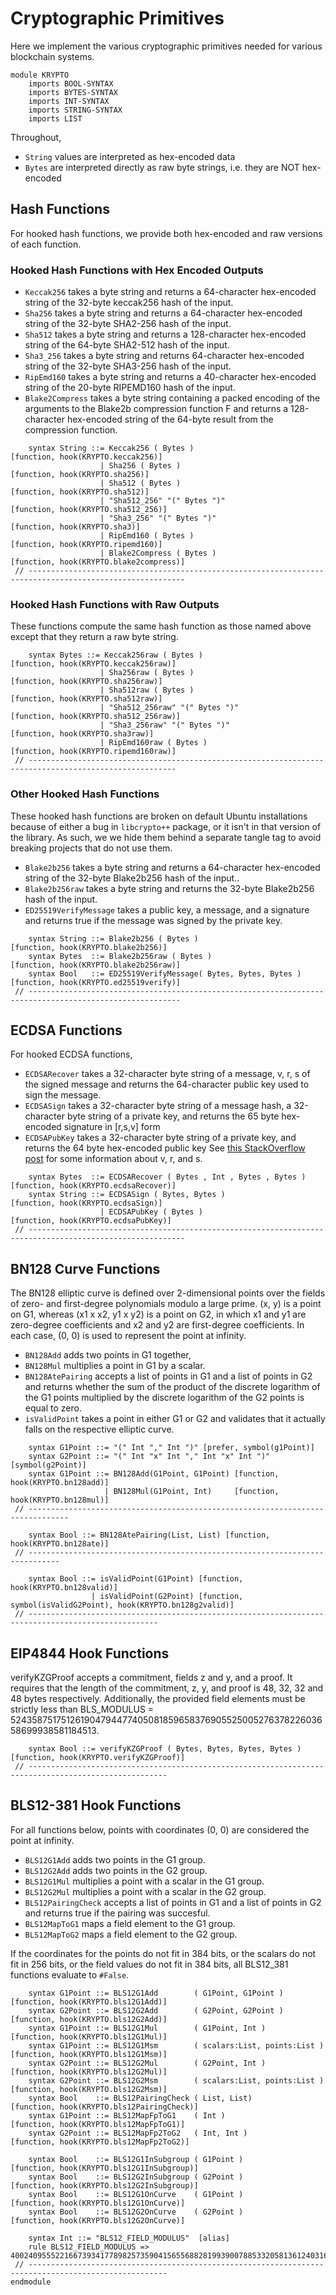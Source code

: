 Cryptographic Primitives
========================

Here we implement the various cryptographic primitives needed for various blockchain systems.

```k
module KRYPTO
    imports BOOL-SYNTAX
    imports BYTES-SYNTAX
    imports INT-SYNTAX
    imports STRING-SYNTAX
    imports LIST
```

Throughout,
-   `String` values are interpreted as hex-encoded data
-   `Bytes` are interpreted directly as raw byte strings, i.e. they are NOT hex-encoded

Hash Functions
--------------

For hooked hash functions, we provide both hex-encoded and raw versions of each function.

### Hooked Hash Functions with Hex Encoded Outputs

-   `Keccak256` takes a byte string and returns a 64-character hex-encoded string of the 32-byte keccak256 hash of the input.
-   `Sha256` takes a byte string and returns a 64-character hex-encoded string of the 32-byte SHA2-256 hash of the input.
-   `Sha512` takes a byte string and returns a 128-character hex-encoded string of the 64-byte SHA2-512 hash of the input.
-   `Sha3_256` takes a byte string and returns 64-character hex-encoded string of the 32-byte SHA3-256 hash of the input.
-   `RipEmd160` takes a byte string and returns a 40-character hex-encoded string of the 20-byte RIPEMD160 hash of the input.
-   `Blake2Compress` takes a byte string containing a packed encoding of the arguments to the Blake2b compression
    function F and returns a 128-character hex-encoded string of the 64-byte result from the compression function.

```k
    syntax String ::= Keccak256 ( Bytes )                         [function, hook(KRYPTO.keccak256)]
                    | Sha256 ( Bytes )                            [function, hook(KRYPTO.sha256)]
                    | Sha512 ( Bytes )                            [function, hook(KRYPTO.sha512)]
                    | "Sha512_256" "(" Bytes ")"                  [function, hook(KRYPTO.sha512_256)]
                    | "Sha3_256" "(" Bytes ")"                    [function, hook(KRYPTO.sha3)]
                    | RipEmd160 ( Bytes )                         [function, hook(KRYPTO.ripemd160)]
                    | Blake2Compress ( Bytes )                    [function, hook(KRYPTO.blake2compress)]
 // ---------------------------------------------------------------------------------------------------------
```

### Hooked Hash Functions with Raw Outputs

These functions compute the same hash function as those named above except that they return a raw byte string.

```k
    syntax Bytes ::= Keccak256raw ( Bytes )                       [function, hook(KRYPTO.keccak256raw)]
                    | Sha256raw ( Bytes )                         [function, hook(KRYPTO.sha256raw)]
                    | Sha512raw ( Bytes )                         [function, hook(KRYPTO.sha512raw)]
                    | "Sha512_256raw" "(" Bytes ")"               [function, hook(KRYPTO.sha512_256raw)]
                    | "Sha3_256raw" "(" Bytes ")"                 [function, hook(KRYPTO.sha3raw)]
                    | RipEmd160raw ( Bytes )                      [function, hook(KRYPTO.ripemd160raw)]
 // -------------------------------------------------------------------------------------------------------
```

### Other Hooked Hash Functions

These hooked hash functions are broken on default Ubuntu installations because of either a bug in `libcrypto++` package, or it isn't in that version of the library.
As such, we we hide them behind a separate tangle tag to avoid breaking projects that do not use them.

-   `Blake2b256` takes a byte string and returns a 64-character hex-encoded string of the 32-byte Blake2b256 hash of the input..
-   `Blake2b256raw` takes a byte string and returns the 32-byte Blake2b256 hash of the input.
-   `ED25519VerifyMessage` takes a public key, a message, and a signature and returns true if the message was signed by the private key.

```libcrypto-extra
    syntax String ::= Blake2b256 ( Bytes )                        [function, hook(KRYPTO.blake2b256)]
    syntax Bytes  ::= Blake2b256raw ( Bytes )                     [function, hook(KRYPTO.blake2b256raw)]
    syntax Bool   ::= ED25519VerifyMessage( Bytes, Bytes, Bytes ) [function, hook(KRYPTO.ed25519verify)]
 // --------------------------------------------------------------------------------------------------------
```

ECDSA Functions
---------------

For hooked ECDSA functions,

-   `ECDSARecover` takes a 32-character byte string of a message, v, r, s of the signed message and returns the 64-character public key used to sign the message.
-   `ECDSASign` takes a 32-character byte string of a message hash, a 32-character byte string of a private key, and returns the 65 byte hex-encoded signature in [r,s,v] form
-   `ECDSAPubKey` takes a 32-character byte string of a private key, and returns the 64 byte hex-encoded public key
    See [this StackOverflow post](https://ethereum.stackexchange.com/questions/15766/what-does-v-r-s-in-eth-gettransactionbyhash-mean) for some information about v, r, and s.

```k
    syntax Bytes  ::= ECDSARecover ( Bytes , Int , Bytes , Bytes ) [function, hook(KRYPTO.ecdsaRecover)]
    syntax String ::= ECDSASign ( Bytes, Bytes )                   [function, hook(KRYPTO.ecdsaSign)]
                    | ECDSAPubKey ( Bytes )                        [function, hook(KRYPTO.ecdsaPubKey)]
 // ---------------------------------------------------------------------------------------------------------
```

BN128 Curve Functions
---------------------

The BN128 elliptic curve is defined over 2-dimensional points over the fields of zero- and first-degree polynomials modulo a large prime. (x, y) is a point on G1, whereas (x1 x x2, y1 x y2) is a point on G2, in which x1 and y1 are zero-degree coefficients and x2 and y2 are first-degree coefficients. In each case, (0, 0) is used to represent the point at infinity.

-   `BN128Add` adds two points in G1 together,
-   `BN128Mul` multiplies a point in G1 by a scalar.
-   `BN128AtePairing` accepts a list of points in G1 and a list of points in G2 and returns whether the sum of the product of the discrete logarithm of the G1 points multiplied by the discrete logarithm of the G2 points is equal to zero.
-   `isValidPoint` takes a point in either G1 or G2 and validates that it actually falls on the respective elliptic curve.

```k
    syntax G1Point ::= "(" Int "," Int ")" [prefer, symbol(g1Point)]
    syntax G2Point ::= "(" Int "x" Int "," Int "x" Int ")"  [symbol(g2Point)]
    syntax G1Point ::= BN128Add(G1Point, G1Point) [function, hook(KRYPTO.bn128add)]
                     | BN128Mul(G1Point, Int)     [function, hook(KRYPTO.bn128mul)]
 // -------------------------------------------------------------------------------

    syntax Bool ::= BN128AtePairing(List, List) [function, hook(KRYPTO.bn128ate)]
 // -----------------------------------------------------------------------------

    syntax Bool ::= isValidPoint(G1Point) [function, hook(KRYPTO.bn128valid)]
                  | isValidPoint(G2Point) [function, symbol(isValidG2Point), hook(KRYPTO.bn128g2valid)]
 // ---------------------------------------------------------------------------------------------------
```

EIP4844 Hook Functions
----------------------

verifyKZGProof accepts a commitment, fields z and y, and a proof. It requires that the length of the commitment, z, y, and proof is 48, 32, 32 and 48 bytes respectively. Additionally, the provided field elements must be strictly less than BLS\_MODULUS = 52435875175126190479447740508185965837690552500527637822603658699938581184513.
```k
    syntax Bool ::= verifyKZGProof ( Bytes, Bytes, Bytes, Bytes ) [function, hook(KRYPTO.verifyKZGProof)]
 // -----------------------------------------------------------------------------------------------------
```

BLS12-381 Hook Functions
------------------------

For all functions below, points with coordinates (0, 0) are considered the point at infinity.

-   `BLS12G1Add` adds two points in the G1 group.
-   `BLS12G2Add` adds two points in the G2 group.
-   `BLS12G1Mul` multiplies a point with a scalar in the G1 group.
-   `BLS12G2Mul` multiplies a point with a scalar in the G2 group.
-   `BLS12PairingCheck` accepts a list of points in G1 and a list of points in G2 and
    returns true if the pairing was succesful.
-   `BLS12MapToG1` maps a field element to the G1 group.
-   `BLS12MapToG2` maps a field element to the G2 group.

If the coordinates for the points do not fit in 384 bits, or the scalars do not
fit in 256 bits, or the field values do not fit in 384 bits, all BLS12_381
functions evaluate to `#False`.

```k
    syntax G1Point ::= BLS12G1Add        ( G1Point, G1Point )           [function, hook(KRYPTO.bls12G1Add)]
    syntax G2Point ::= BLS12G2Add        ( G2Point, G2Point )           [function, hook(KRYPTO.bls12G2Add)]
    syntax G1Point ::= BLS12G1Mul        ( G1Point, Int )               [function, hook(KRYPTO.bls12G1Mul)]
    syntax G1Point ::= BLS12G1Msm        ( scalars:List, points:List )  [function, hook(KRYPTO.bls12G1Msm)]
    syntax G2Point ::= BLS12G2Mul        ( G2Point, Int )               [function, hook(KRYPTO.bls12G2Mul)]
    syntax G2Point ::= BLS12G2Msm        ( scalars:List, points:List )  [function, hook(KRYPTO.bls12G2Msm)]
    syntax Bool    ::= BLS12PairingCheck ( List, List)                  [function, hook(KRYPTO.bls12PairingCheck)]
    syntax G1Point ::= BLS12MapFpToG1    ( Int )                        [function, hook(KRYPTO.bls12MapFpToG1)]
    syntax G2Point ::= BLS12MapFp2ToG2   ( Int, Int )                   [function, hook(KRYPTO.bls12MapFp2ToG2)]

    syntax Bool    ::= BLS12G1InSubgroup ( G1Point )                    [function, hook(KRYPTO.bls12G1InSubgroup)]
    syntax Bool    ::= BLS12G2InSubgroup ( G2Point )                    [function, hook(KRYPTO.bls12G2InSubgroup)]
    syntax Bool    ::= BLS12G1OnCurve    ( G1Point )                    [function, hook(KRYPTO.bls12G1OnCurve)]
    syntax Bool    ::= BLS12G2OnCurve    ( G2Point )                    [function, hook(KRYPTO.bls12G2OnCurve)]

    syntax Int ::= "BLS12_FIELD_MODULUS"  [alias]
    rule BLS12_FIELD_MODULUS => 4002409555221667393417789825735904156556882819939007885332058136124031650490837864442687629129015664037894272559787
 // -----------------------------------------------------------------------------------------------------
endmodule
```
